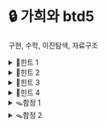 # 🔒 가희와 btd5
구현, 수학, 이진탐색, 자료구조
<details>
<summary>🔑힌트 1</summary>
같은 방향에 있다는 것은 무엇을 의미할까요?
</details>
<details>
<summary>🔑힌트 2</summary>
데미지 d가 들어올 때 모든 풍선에 데미지 d를 주면 느릴 겁니다. <br>
누적해서 준 데미지를 가지고 있으면 어떨까요?
</details>
<details>
<summary>🔑힌트 3</summary>
hp가 4인 풍선 1과 hp가 6인 풍선 2가 있었습니다. <br>
누적해서 준 데미지가 5라면 어떤 풍선만 남아 있을까요?
</details>
<details>
<summary>🔑힌트 4</summary>
공격하는 방향에 있는 모든 풍선에 데미지를 준다는 말은 무엇을 의미할까요?
</details>
<details>
<summary>🪤함정 1</summary>
기울기를 double로 처리하면 어떨까요? 이것만으로 오차가 충분히 잡힐까요?
</details>
<details>
<summary>🪤함정 2</summary>
(0, y')에 풍선이 배치된 경우 어떻게 처리해야 할까요?
</details>